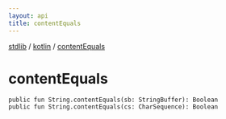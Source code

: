 ```yaml
---
layout: api
title: contentEquals
---
```

[stdlib](../index.md) / [kotlin](index.md) / [contentEquals](contentEquals.md)

# contentEquals

```
public fun String.contentEquals(sb: StringBuffer): Boolean
public fun String.contentEquals(cs: CharSequence): Boolean
```
